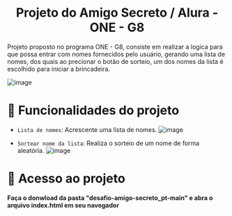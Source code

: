 <h1 align="center"> Projeto do Amigo Secreto / Alura - ONE - G8 </h1>
Projeto proposto no programa ONE - G8, consiste em realizar a logica para que possa entrar com nomes fornecidos pelo usuário, gerando uma lista de nomes, dos quais ao precionar o botão de sorteio, um dos nomes da lista é escolhido para iniciar a brincadeira.

![image](https://github.com/user-attachments/assets/61957a0e-2e46-4bc5-a150-bcbf2c728e35)

# :hammer: Funcionalidades do projeto

- `Lista de nomes`: Acrescente uma lista de nomes.
  ![image](https://github.com/user-attachments/assets/e2b7c3ab-1673-4b9c-8bc0-63b8e5780691)

- `Sortear nome da lista`: Realiza o sorteio de um nome de forma aleatória.
  ![image](https://github.com/user-attachments/assets/7616b555-3c24-49f7-87f1-3cf601bd5381)


# 📁 Acesso ao projeto

**Faça o donwload da pasta "desafio-amigo-secreto_pt-main" e abra o arquivo index.html em seu navegador**



